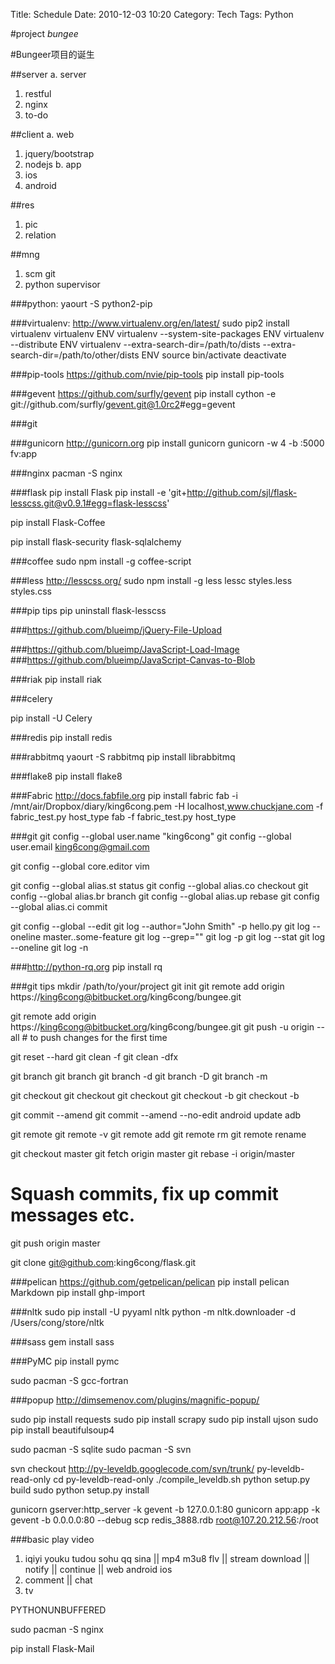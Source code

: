 Title: Schedule
Date: 2010-12-03 10:20
Category: Tech
Tags: Python

#project *bungee*

#Bungeer项目的诞生

##server
a. server
   1. restful
   2. nginx
   3. to-do
   
##client
a. web
   1. jquery/bootstrap
   2. nodejs
b. app
   1. ios 
   2. android

##res
1. pic
2. relation

##mng
1. scm git
2. python supervisor 





###python:
yaourt -S python2-pip

###virtualenv: http://www.virtualenv.org/en/latest/
sudo pip2 install virtualenv
virtualenv ENV
virtualenv --system-site-packages ENV
virtualenv --distribute ENV
virtualenv --extra-search-dir=/path/to/dists --extra-search-dir=/path/to/other/dists ENV
source bin/activate
deactivate

###pip-tools
https://github.com/nvie/pip-tools
pip install pip-tools

###gevent https://github.com/surfly/gevent
pip install cython -e git://github.com/surfly/gevent.git@1.0rc2#egg=gevent


###git


###gunicorn http://gunicorn.org
pip install gunicorn
gunicorn -w 4 -b :5000 fv:app


###nginx
pacman -S nginx

###flask
pip install Flask
pip install -e 'git+http://github.com/sjl/flask-lesscss.git@v0.9.1#egg=flask-lesscss'

pip install Flask-Coffee

pip install flask-security flask-sqlalchemy

###coffee
sudo npm install -g coffee-script


###less http://lesscss.org/
sudo npm install -g less
lessc styles.less styles.css


###pip tips
pip uninstall flask-lesscss

###https://github.com/blueimp/jQuery-File-Upload

###https://github.com/blueimp/JavaScript-Load-Image
###https://github.com/blueimp/JavaScript-Canvas-to-Blob

###riak
pip install riak

###celery

pip install -U Celery

###redis
pip install redis

###rabbitmq
yaourt  -S rabbitmq
pip install librabbitmq

###flake8
pip install flake8

###Fabric http://docs.fabfile.org
pip install fabric
fab -i /mnt/air/Dropbox/diary/king6cong.pem -H localhost,www.chuckjane.com -f fabric_test.py host_type
fab -f fabric_test.py host_type


###git
git config --global user.name "king6cong"
git config --global user.email king6cong@gmail.com

git config --global core.editor vim

git config --global alias.st status
git config --global alias.co checkout
git config --global alias.br branch
git config --global alias.up rebase
git config --global alias.ci commit

git config --global --edit
git log --author="John Smith" -p hello.py
git log --oneline master..some-feature
git log --grep="<pattern>"
git log -p
git log --stat
git log --oneline
git log -n <limit>

###http://python-rq.org
pip install rq



###git tips
mkdir /path/to/your/project
git init
git remote add origin https://king6cong@bitbucket.org/king6cong/bungee.git

git remote add origin https://king6cong@bitbucket.org/king6cong/bungee.git
git push -u origin --all   # to push changes for the first time

git reset --hard
git clean -f
git clean -dfx

git branch
git branch <branch>
git branch -d <branch>
git branch -D <branch>
git branch -m <branch>

git checkout <commit> <file>
git checkout <commit>
git checkout <existing-branch>
git checkout -b <new-branch>
git checkout -b <new-branch> <existing-branch>

git commit --amend
git commit --amend --no-edit
android update adb

git remote
git remote -v
git remote add <name> <url>
git remote rm <name>
git remote rename <old-name> <new-name>

git checkout master
git fetch origin master
git rebase -i origin/master
# Squash commits, fix up commit messages etc.
git push origin master

git clone git@github.com:king6cong/flask.git

###pelican https://github.com/getpelican/pelican
pip install pelican Markdown
pip install ghp-import

###nltk
sudo pip install -U pyyaml nltk
python -m nltk.downloader -d /Users/cong/store/nltk

###sass
gem install sass

###PyMC
pip install pymc

sudo pacman -S gcc-fortran

###popup
http://dimsemenov.com/plugins/magnific-popup/

sudo pip install requests
sudo pip install scrapy
sudo pip install ujson
sudo pip install beautifulsoup4


sudo pacman -S sqlite
sudo pacman -S svn

svn checkout http://py-leveldb.googlecode.com/svn/trunk/ py-leveldb-read-only
cd py-leveldb-read-only
./compile_leveldb.sh
python setup.py build
sudo python setup.py install

gunicorn gserver:http_server -k gevent -b 127.0.0.1:80
gunicorn app:app -k gevent -b 0.0.0.0:80 --debug
scp redis_3888.rdb root@107.20.212.56:/root





###basic
play video
1. iqiyi youku tudou sohu qq sina || mp4 m3u8 flv || stream download || notify || continue || web android ios
2. comment || chat
3. tv


PYTHONUNBUFFERED


sudo pacman -S nginx


pip install Flask-Mail

